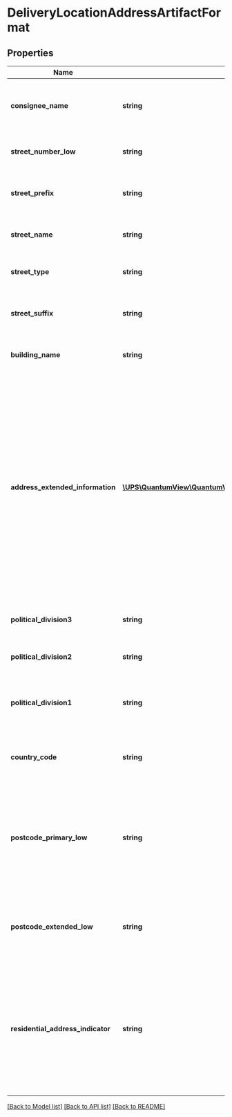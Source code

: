 # DeliveryLocationAddressArtifactFormat

## Properties
Name | Type | Description | Notes
------------ | ------------- | ------------- | -------------
**consignee_name** | **string** | Consignee&#x27;s name at the location where package is delivered. | [optional] 
**street_number_low** | **string** | Street number where package is delivered. | [optional] 
**street_prefix** | **string** | Street prefix where package is delivered, e.g. N, SE. | [optional] 
**street_name** | **string** | Street name where package is delivered. | [optional] 
**street_type** | **string** | Street type where package is delivered. | [optional] 
**street_suffix** | **string** | Street suffix where package is delivered, e.g. N, SE. | [optional] 
**building_name** | **string** | Building name where package is delivered. | [optional] 
**address_extended_information** | [**\UPS\QuantumView\QuantumView\AddressArtifactFormatAddressExtendedInformation[]**](AddressArtifactFormatAddressExtendedInformation.md) | Container tag for additional address information where package is delivered.  **NOTE:** For versions &gt;&#x3D; v2, this element will always be returned as an array. For requests using version &#x3D; v1, this element will be returned as an array if there is more than one object and a single object if there is only 1. | [optional] 
**political_division3** | **string** | The neighborhood, town, barrio etc. | [optional] 
**political_division2** | **string** | City name where package is delivered. | [optional] 
**political_division1** | **string** | Abbreviated state or province name where package is delivered. | [optional] 
**country_code** | **string** | Abbreviated country or territory name where package is delivered. | [optional] 
**postcode_primary_low** | **string** | Postal Code where package is delivered. Required if the user does not submit the City, Alphanumeric State/Province address combination. | [optional] 
**postcode_extended_low** | **string** | 4 Digit postal code extension where package is delivered. Valid for US only. | [optional] 
**residential_address_indicator** | **string** | Residential address indicator for the location where package is delivered. The presence indicates residential address, the absence indicates a business address. | 

[[Back to Model list]](../../README.md#documentation-for-models) [[Back to API list]](../../README.md#documentation-for-api-endpoints) [[Back to README]](../../README.md)

